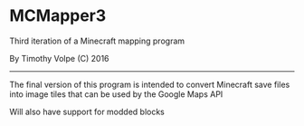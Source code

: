 # MCMapper3
Third iteration of a Minecraft mapping program

By Timothy Volpe (C) 2016

<hr>

The final version of this program is intended to convert Minecraft save files into image tiles that can be used by the Google Maps API

Will also have support for modded blocks
